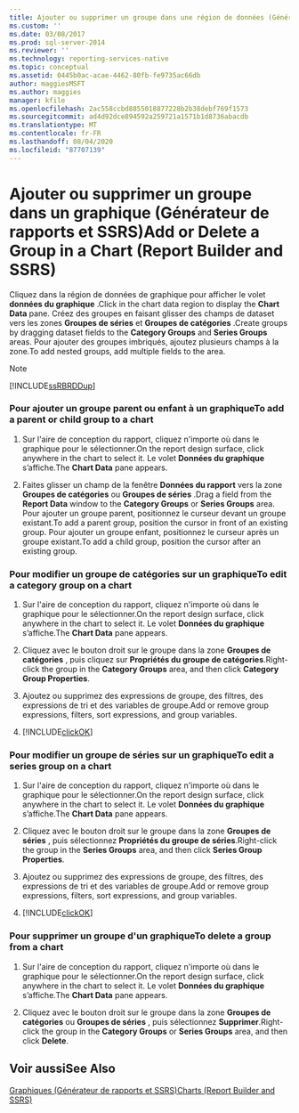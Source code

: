 ```yaml
---
title: Ajouter ou supprimer un groupe dans une région de données (Générateur de rapports et SSRS) | Microsoft Docs
ms.custom: ''
ms.date: 03/08/2017
ms.prod: sql-server-2014
ms.reviewer: ''
ms.technology: reporting-services-native
ms.topic: conceptual
ms.assetid: 0445b0ac-acae-4462-80fb-fe9735ac66db
author: maggiesMSFT
ms.author: maggies
manager: kfile
ms.openlocfilehash: 2ac558ccbd8855018877228b2b38debf769f1573
ms.sourcegitcommit: ad4d92dce894592a259721a1571b1d8736abacdb
ms.translationtype: MT
ms.contentlocale: fr-FR
ms.lasthandoff: 08/04/2020
ms.locfileid: "87707139"
---
```

# <a name="add-or-delete-a-group-in-a-chart-report-builder-and-ssrs"></a><span data-ttu-id="e35cc-102">Ajouter ou supprimer un groupe dans un graphique (Générateur de rapports et SSRS)</span><span class="sxs-lookup"><span data-stu-id="e35cc-102">Add or Delete a Group in a Chart (Report Builder and SSRS)</span></span>
  <span data-ttu-id="e35cc-103">Cliquez dans la région de données de graphique pour afficher le volet **données du graphique** .</span><span class="sxs-lookup"><span data-stu-id="e35cc-103">Click in the chart data region to display the **Chart Data** pane.</span></span> <span data-ttu-id="e35cc-104">Créez des groupes en faisant glisser des champs de dataset vers les zones **Groupes de séries** et **Groupes de catégories** .</span><span class="sxs-lookup"><span data-stu-id="e35cc-104">Create groups by dragging dataset fields to the **Category Groups** and **Series Groups** areas.</span></span> <span data-ttu-id="e35cc-105">Pour ajouter des groupes imbriqués, ajoutez plusieurs champs à la zone.</span><span class="sxs-lookup"><span data-stu-id="e35cc-105">To add nested groups, add multiple fields to the area.</span></span>  
  
> [!NOTE]  
>  [!INCLUDE[ssRBRDDup](../../includes/ssrbrddup-md.md)]  
  
### <a name="to-add-a-parent-or-child-group-to-a-chart"></a><span data-ttu-id="e35cc-106">Pour ajouter un groupe parent ou enfant à un graphique</span><span class="sxs-lookup"><span data-stu-id="e35cc-106">To add a parent or child group to a chart</span></span>  
  
1.  <span data-ttu-id="e35cc-107">Sur l'aire de conception du rapport, cliquez n'importe où dans le graphique pour le sélectionner.</span><span class="sxs-lookup"><span data-stu-id="e35cc-107">On the report design surface, click anywhere in the chart to select it.</span></span> <span data-ttu-id="e35cc-108">Le volet **Données du graphique** s’affiche.</span><span class="sxs-lookup"><span data-stu-id="e35cc-108">The **Chart Data** pane appears.</span></span>  
  
2.  <span data-ttu-id="e35cc-109">Faites glisser un champ de la fenêtre **Données du rapport** vers la zone **Groupes de catégories** ou **Groupes de séries** .</span><span class="sxs-lookup"><span data-stu-id="e35cc-109">Drag a field from the **Report Data** window to the **Category Groups** or **Series Groups** area.</span></span> <span data-ttu-id="e35cc-110">Pour ajouter un groupe parent, positionnez le curseur devant un groupe existant.</span><span class="sxs-lookup"><span data-stu-id="e35cc-110">To add a parent group, position the cursor in front of an existing group.</span></span> <span data-ttu-id="e35cc-111">Pour ajouter un groupe enfant, positionnez le curseur après un groupe existant.</span><span class="sxs-lookup"><span data-stu-id="e35cc-111">To add a child group, position the cursor after an existing group.</span></span>  
  
### <a name="to-edit-a-category-group-on-a-chart"></a><span data-ttu-id="e35cc-112">Pour modifier un groupe de catégories sur un graphique</span><span class="sxs-lookup"><span data-stu-id="e35cc-112">To edit a category group on a chart</span></span>  
  
1.  <span data-ttu-id="e35cc-113">Sur l'aire de conception du rapport, cliquez n'importe où dans le graphique pour le sélectionner.</span><span class="sxs-lookup"><span data-stu-id="e35cc-113">On the report design surface, click anywhere in the chart to select it.</span></span> <span data-ttu-id="e35cc-114">Le volet **Données du graphique** s’affiche.</span><span class="sxs-lookup"><span data-stu-id="e35cc-114">The **Chart Data** pane appears.</span></span>  
  
2.  <span data-ttu-id="e35cc-115">Cliquez avec le bouton droit sur le groupe dans la zone **Groupes de catégories** , puis cliquez sur **Propriétés du groupe de catégories**.</span><span class="sxs-lookup"><span data-stu-id="e35cc-115">Right-click the group in the **Category Groups** area, and then click **Category Group Properties**.</span></span>  
  
3.  <span data-ttu-id="e35cc-116">Ajoutez ou supprimez des expressions de groupe, des filtres, des expressions de tri et des variables de groupe.</span><span class="sxs-lookup"><span data-stu-id="e35cc-116">Add or remove group expressions, filters, sort expressions, and group variables.</span></span>  
  
4.  [!INCLUDE[clickOK](../../includes/clickok-md.md)]  
  
### <a name="to-edit-a-series-group-on-a-chart"></a><span data-ttu-id="e35cc-117">Pour modifier un groupe de séries sur un graphique</span><span class="sxs-lookup"><span data-stu-id="e35cc-117">To edit a series group on a chart</span></span>  
  
1.  <span data-ttu-id="e35cc-118">Sur l'aire de conception du rapport, cliquez n'importe où dans le graphique pour le sélectionner.</span><span class="sxs-lookup"><span data-stu-id="e35cc-118">On the report design surface, click anywhere in the chart to select it.</span></span> <span data-ttu-id="e35cc-119">Le volet **Données du graphique** s’affiche.</span><span class="sxs-lookup"><span data-stu-id="e35cc-119">The **Chart Data** pane appears.</span></span>  
  
2.  <span data-ttu-id="e35cc-120">Cliquez avec le bouton droit sur le groupe dans la zone **Groupes de séries** , puis sélectionnez **Propriétés du groupe de séries**.</span><span class="sxs-lookup"><span data-stu-id="e35cc-120">Right-click the group in the **Series Groups** area, and then click **Series Group Properties**.</span></span>  
  
3.  <span data-ttu-id="e35cc-121">Ajoutez ou supprimez des expressions de groupe, des filtres, des expressions de tri et des variables de groupe.</span><span class="sxs-lookup"><span data-stu-id="e35cc-121">Add or remove group expressions, filters, sort expressions, and group variables.</span></span>  
  
4.  [!INCLUDE[clickOK](../../includes/clickok-md.md)]  
  
### <a name="to-delete-a-group-from-a-chart"></a><span data-ttu-id="e35cc-122">Pour supprimer un groupe d'un graphique</span><span class="sxs-lookup"><span data-stu-id="e35cc-122">To delete a group from a chart</span></span>  
  
1.  <span data-ttu-id="e35cc-123">Sur l'aire de conception du rapport, cliquez n'importe où dans le graphique pour le sélectionner.</span><span class="sxs-lookup"><span data-stu-id="e35cc-123">On the report design surface, click anywhere in the chart to select it.</span></span> <span data-ttu-id="e35cc-124">Le volet **Données du graphique** s’affiche.</span><span class="sxs-lookup"><span data-stu-id="e35cc-124">The **Chart Data** pane appears.</span></span>  
  
2.  <span data-ttu-id="e35cc-125">Cliquez avec le bouton droit sur le groupe dans la zone **Groupes de catégories** ou **Groupes de séries** , puis sélectionnez **Supprimer**.</span><span class="sxs-lookup"><span data-stu-id="e35cc-125">Right-click the group in the **Category Groups** or **Series Groups** area, and then click **Delete**.</span></span>  
  
## <a name="see-also"></a><span data-ttu-id="e35cc-126">Voir aussi</span><span class="sxs-lookup"><span data-stu-id="e35cc-126">See Also</span></span>  
 [<span data-ttu-id="e35cc-127">Graphiques (Générateur de rapports et SSRS)</span><span class="sxs-lookup"><span data-stu-id="e35cc-127">Charts &#40;Report Builder and SSRS&#41;</span></span>](charts-report-builder-and-ssrs.md)  
  
  
